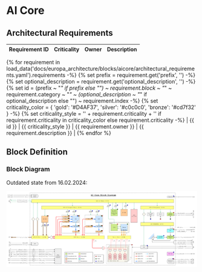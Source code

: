 # AI Core

## Architectural Requirements

| Requirement ID        | Criticality | Owner | Description |
|-----------------------|-------------|-------|-------------|
{% for requirement in load_data('docs/europa_architecture/blocks/aicore/architectural_requirements.yaml').requirements -%}
{% set prefix = requirement.get('prefix', '') -%}
{% set optional_description = requirement.get('optional_description', '') -%}
{% set id = (prefix ~ "_" if prefix else "") ~ requirement.block ~ "_" ~ requirement.category ~ "_" ~ (optional_description ~ "_" if optional_description else "") ~ requirement.index -%}
{% set criticality_color = {
    'gold': '#D4AF37',
    'silver': '#c0c0c0',
    'bronze': '#cd7f32'
} -%}
{% set criticality_style = '<span style="color: ' + criticality_color[requirement.criticality] + '">' + requirement.criticality + '</span>' if requirement.criticality in criticality_color else requirement.criticality -%}
| {{ id }} | {{ criticality_style }} | {{ requirement.owner }} | {{ requirement.description }} |
{% endfor %}

## Block Definition

### Block Diagram

Outdated state from 16.02.2024:

![Block Diagram](img/ai_core_block_diagram.drawio.png)
